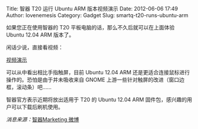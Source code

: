 Title: 智器 T20 运行 Ubuntu ARM 版本视频演示
Date: 2012-06-06 17:49
Author: lovenemesis
Category: Gadget
Slug: smartq-t20-runs-ubuntu-arm

如果您正在使用智器的 T20 平板电脑的话，那么不久后就可以在上面体验 Ubuntu
12.04 ARM 版本了。

闲话少说，直接看视频：

[视频演示](http://v.youku.com/v_show/id_XNDA4ODAzODMy.html)

可以从中看出相比手指触屏，目前 Ubuntu 12.04 ARM
还是更适合连接鼠标进行操作的。恐怕是由于并未吸收来自 GNOME
上游一些针对触屏的改进（窗口边框，滚动条）吧……

智器官方表示近期将放出适用于 T20 的 Ubuntu 12.04 ARM
固件包，感兴趣的用户可以下载后刷机使用。

*消息来源：*[智器Marketing 微博](http://e.weibo.com/smartqmarketing)
